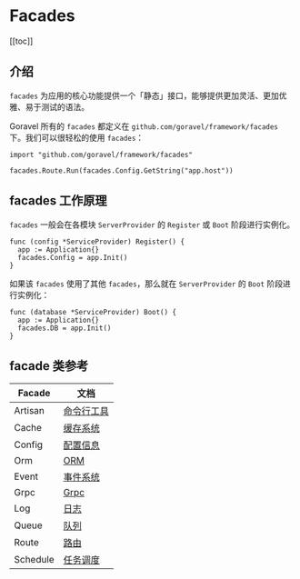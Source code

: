 # Facades

[[toc]]

## 介绍

`facades` 为应用的核心功能提供一个「静态」接口，能够提供更加灵活、更加优雅、易于测试的语法。

Goravel 所有的 `facades` 都定义在 `github.com/goravel/framework/facades` 下。我们可以很轻松的使用 `facades`：

```
import "github.com/goravel/framework/facades"

facades.Route.Run(facades.Config.GetString("app.host"))
```

## facades 工作原理

`facades` 一般会在各模块 `ServerProvider` 的 `Register` 或 `Boot` 阶段进行实例化。

```
func (config *ServiceProvider) Register() {
  app := Application{}
  facades.Config = app.Init()
}
```

如果该 `facades` 使用了其他 `facades`，那么就在 `ServerProvider` 的 `Boot` 阶段进行实例化：

```
func (database *ServiceProvider) Boot() {
  app := Application{}
  facades.DB = app.Init()
}
```

## facade 类参考

| Facade   | 文档                                               |
| -------- | -------------------------------------------------- |
| Artisan  | [命令行工具](../digging-deeper/artisan-console.md) |
| Cache    | [缓存系统](../digging-deeper/cache.md)             |
| Config   | [配置信息](../getting-started/configuration.md)    |
| Orm      | [ORM](../orm/getting-started.md)                   |
| Event    | [事件系统](../digging-deeper/event.md)             |
| Grpc     | [Grpc](../the-basics/grpc.md)                      |
| Log      | [日志](../the-basics/logging.md)                   |
| Queue    | [队列](../digging-deeper/queues.md)                |
| Route    | [路由](../the-basics/routing.md)                   |
| Schedule | [任务调度](../digging-deeper/task-scheduling.md)   |
